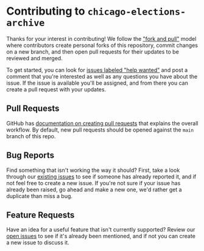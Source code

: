 # Contributing to `chicago-elections-archive`

Thanks for your interest in contributing! We follow the ["fork and pull"](https://docs.github.com/en/free-pro-team@latest/github/collaborating-with-issues-and-pull-requests/about-collaborative-development-models) model where contributors create personal forks of this repository, commit changes on a new branch, and then open pull requests for their updates to be reviewed and merged.

To get started, you can look for [issues labeled "help wanted"](https://github.com/pjsier/chicago-elections-archive/issues?q=is%3Aopen+is%3Aissue+label%3A%22help+wanted%22) and post a comment that you're interested as well as any questions you have about the issue. If the issue is available you'll be assigned, and from there you can create a pull request with your updates.

## Pull Requests

GitHub has [documentation on creating pull requests](https://docs.github.com/en/free-pro-team@latest/github/collaborating-with-issues-and-pull-requests/about-pull-requests) that explains the overall workflow. By default, new pull requests should be opened against the `main` branch of this repo.

## Bug Reports

Find something that isn't working the way it should? First, take a look through our [existing issues](https://github.com/pjsier/chicago-elections-archive/issues) to see if someone has already reported it, and if not feel free to create a new issue. If you're not sure if your issue has already been raised, go ahead and make a new one, we'd rather get a duplicate than miss a bug.

## Feature Requests

Have an idea for a useful feature that isn't currently supported? Review our [open issues](https://github.com/pjsier/chicago-elections-archive/issues) to see if it's already been mentioned, and if not you can create a new issue to discuss it.
